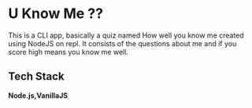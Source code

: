 # U Know Me ??

This is a CLI app, basically a quiz named How well you know me created using NodeJS on repl.
It consists of the questions about me and if you score high means you know me well.

## Tech Stack

**Node.js,VanillaJS**
